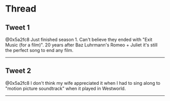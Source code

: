 # Thread

## Tweet 1

@0x5a2fc8 Just finished season 1. Can't believe they ended with "Exit Music (for a film)". 20 years after Baz Luhrmann's Romeo + Juliet it's still the perfect song to end any film.

---

## Tweet 2

@0x5a2fc8 I don't think my wife appreciated it when I had to sing along to "motion picture soundtrack" when it played in Westworld.

---

